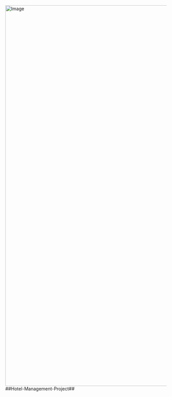 <img width="1186" alt="Image" src="https://github.com/user-attachments/assets/b488b5c2-32d2-4448-b55b-91ee058ca16c" />
##Hotel-Management-Project##

